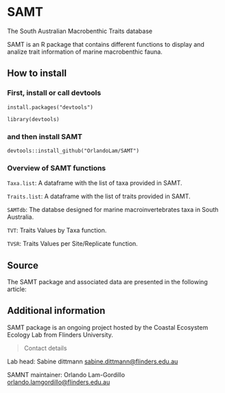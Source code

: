 # SAMT
The South Australian Macrobenthic Traits database 

SAMT is an R package that contains different functions to display and analize trait information of marine macrobenthic fauna.

## How to install

### First, install or call devtools

`install.packages("devtools")`

`library(devtools)`

### and then install SAMT

`devtools::install_github("OrlandoLam/SAMT")`

### Overview of SAMT functions

`Taxa.list`: A dataframe with the list of taxa provided in SAMT.

`Traits.list`: A dataframe with the list of traits provided in SAMT.

`SAMTdb`: The databse designed for marine macroinvertebrates taxa in South Australia.

`TVT`: Traits Values by Taxa function.

`TVSR`: Traits Values per Site/Replicate function.

## Source

The SAMT package and associated data are presented in the following article:

## Additional information

SAMT package is an ongoing project hosted by the Coastal Ecosystem Ecology Lab from Flinders University.

>Contact details

Lab head: Sabine dittmann <sabine.dittmann@flinders.edu.au>

SAMNT maintainer: Orlando Lam-Gordillo <orlando.lamgordillo@flinders.edu.au>
